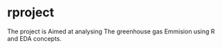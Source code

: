 # rproject

The project is Aimed at analysing The greenhouse gas Emmision using R and EDA concepts.
